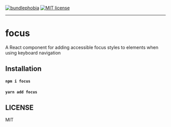[![bundlephobia](https://img.shields.io/bundlephobia/minzip/focus?style=plastic)](https://bundlephobia.com/result?p=focus)
[![MIT license](https://img.shields.io/badge/License-MIT-blue.svg)](https://jaredlunde.mit-license.org/)

---

# focus

A React component for adding accessible focus styles to elements when using keyboard navigation

## Installation

#### `npm i focus`

#### `yarn add focus`

## LICENSE

MIT
